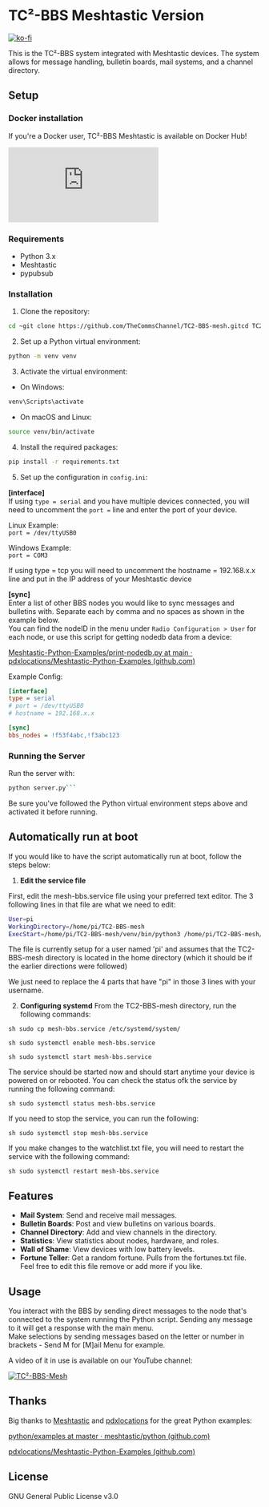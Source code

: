 # TC²-BBS Meshtastic Version

[![ko-fi](https://ko-fi.com/img/githubbutton_sm.svg)](https://ko-fi.com/B0B1OZ22Z)

This is the TC²-BBS system integrated with Meshtastic devices. The system allows for message handling, bulletin boards, mail systems, and a channel directory.

## Setup

### Docker installation

If you're a Docker user, TC²-BBS Meshtastic is available on Docker Hub!

[![Docker HUB](https://icon-icons.com/downloadimage.php?id=151885&root=2530/PNG/128/&file=docker_button_icon_151885.png)](https://hub.docker.com/r/thealhu/tc2-bbs-mesh)

### Requirements

- Python 3.x
- Meshtastic
- pypubsub

### Installation

1. Clone the repository:

```sh
cd ~git clone https://github.com/TheCommsChannel/TC2-BBS-mesh.gitcd TC2-BBS-mesh
```

2. Set up a Python virtual environment:  

```sh  
python -m venv venv
```  

3. Activate the virtual environment:  

- On Windows:  

```sh  
venv\Scripts\activate  
```
- On macOS and Linux:

```sh
source venv/bin/activate
```

4. Install the required packages:  

```sh  
pip install -r requirements.txt
```

5. Set up the configuration in `config.ini`:  

  **[interface]**  
  If using `type = serial` and you have multiple devices connected, you will need to uncomment the `port =` line and enter the port of your device.   

  Linux Example:  
  `port = /dev/ttyUSB0`   

Windows Example:  
  `port = COM3`   

If using type = tcp you will need to uncomment the hostname = 192.168.x.x line and put in the IP address of your Meshtastic device   

  **[sync]**  
  Enter a list of other BBS nodes you would like to sync messages and bulletins with. Separate each by comma and no spaces as shown in the example below.   
  You can find the nodeID in the menu under `Radio Configuration > User` for each node, or use this script for getting nodedb data from a device:  

  [Meshtastic-Python-Examples/print-nodedb.py at main · pdxlocations/Meshtastic-Python-Examples (github.com)](https://github.com/pdxlocations/Meshtastic-Python-Examples/blob/main/print-nodedb.py)  

  Example Config:  
```ini  
[interface]  
type = serial  
# port = /dev/ttyUSB0  
# hostname = 192.168.x.x  

[sync]  
bbs_nodes = !f53f4abc,!f3abc123  
````

### Running the Server

Run the server with:

```sh
python server.py```  
```

Be sure you've followed the Python virtual environment steps above and activated it before running.


## Automatically run at boot

If you would like to have the script automatically run at boot, follow the steps below:

1. **Edit the service file**
  
  First, edit the mesh-bbs.service file using your preferred text editor. The 3 following lines in that file are what we need to edit:
  
  ```sh
  User=pi
  WorkingDirectory=/home/pi/TC2-BBS-mesh
  ExecStart=/home/pi/TC2-BBS-mesh/venv/bin/python3 /home/pi/TC2-BBS-mesh/server.py
  ```
  
  The file is currently setup for a user named 'pi' and assumes that the TC2-BBS-mesh directory is located in the home directory (which it should be if the earlier directions were followed)
  
  We just need to replace the 4 parts that have "pi" in those 3 lines with your username.
  
2. **Configuring systemd** 
  From the TC2-BBS-mesh directory, run the following commands:
  
  `sh sudo cp mesh-bbs.service /etc/systemd/system/`
  
  `sh sudo systemctl enable mesh-bbs.service`
  
  `sh sudo systemctl start mesh-bbs.service`
  
  The service should be started now and should start anytime your device is powered on or rebooted. You can check the status ofk the service by running the following command:
  
  `sh sudo systemctl status mesh-bbs.service`
  
  If you need to stop the service, you can run the following:
  
  `sh sudo systemctl stop mesh-bbs.service`
  
  If you make changes to the watchlist.txt file, you will need to restart the service with the following command:
  
  `sh sudo systemctl restart mesh-bbs.service`
  

## Features

- **Mail System**: Send and receive mail messages.
- **Bulletin Boards**: Post and view bulletins on various boards.
- **Channel Directory**: Add and view channels in the directory.
- **Statistics**: View statistics about nodes, hardware, and roles.
- **Wall of Shame**: View devices with low battery levels.
- **Fortune Teller**: Get a random fortune. Pulls from the fortunes.txt file. Feel free to edit this file remove or add more if you like.

## Usage

You interact with the BBS by sending direct messages to the node that's connected to the system running the Python script. Sending any message to it will get a response with the main menu.  
Make selections by sending messages based on the letter or number in brackets - Send M for [M]ail Menu for example.

A video of it in use is available on our YouTube channel:

[![TC²-BBS-Mesh](https://img.youtube.com/vi/d6LhY4HoimU/0.jpg)](https://www.youtube.com/watch?v=d6LhY4HoimU)

## Thanks

Big thanks to [Meshtastic](https://github.com/meshtastic) and [pdxlocations](https://github.com/pdxlocations) for the great Python examples:

[python/examples at master · meshtastic/python (github.com)](https://github.com/meshtastic/python/tree/master/examples)

[pdxlocations/Meshtastic-Python-Examples (github.com)](https://github.com/pdxlocations/Meshtastic-Python-Examples)

## License

GNU General Public License v3.0